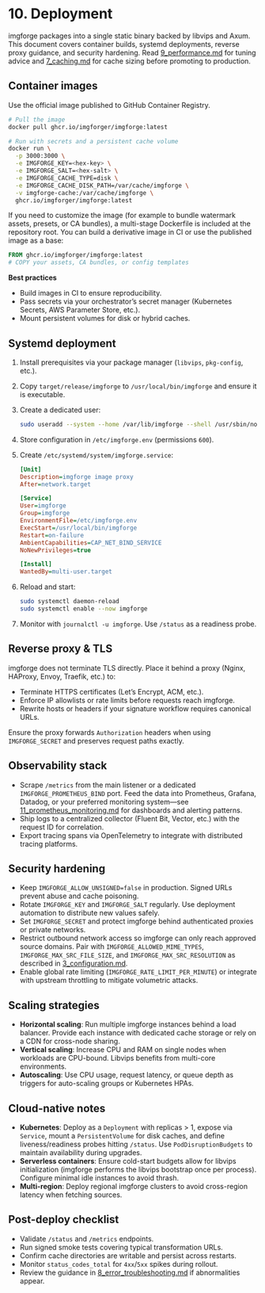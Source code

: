 # 10. Deployment

imgforge packages into a single static binary backed by libvips and Axum. This document covers container builds, systemd deployments, reverse proxy guidance, and security hardening. Read [9_performance.md](9_performance.md) for tuning advice and [7_caching.md](7_caching.md) for cache sizing before promoting to production.

## Container images

Use the official image published to GitHub Container Registry.

```bash
# Pull the image
docker pull ghcr.io/imgforger/imgforge:latest

# Run with secrets and a persistent cache volume
docker run \
  -p 3000:3000 \
  -e IMGFORGE_KEY=<hex-key> \
  -e IMGFORGE_SALT=<hex-salt> \
  -e IMGFORGE_CACHE_TYPE=disk \
  -e IMGFORGE_CACHE_DISK_PATH=/var/cache/imgforge \
  -v imgforge-cache:/var/cache/imgforge \
  ghcr.io/imgforger/imgforge:latest
```

If you need to customize the image (for example to bundle watermark assets, presets, or CA bundles), a multi-stage Dockerfile is included at the repository root. You can build a derivative image in CI or use the published image as a base:

```Dockerfile
FROM ghcr.io/imgforger/imgforge:latest
# COPY your assets, CA bundles, or config templates
```

**Best practices**

- Build images in CI to ensure reproducibility.
- Pass secrets via your orchestrator’s secret manager (Kubernetes Secrets, AWS Parameter Store, etc.).
- Mount persistent volumes for disk or hybrid caches.

## Systemd deployment

1. Install prerequisites via your package manager (`libvips`, `pkg-config`, etc.).
2. Copy `target/release/imgforge` to `/usr/local/bin/imgforge` and ensure it is executable.
3. Create a dedicated user:
   ```bash
   sudo useradd --system --home /var/lib/imgforge --shell /usr/sbin/nologin imgforge
   ```
4. Store configuration in `/etc/imgforge.env` (permissions `600`).
5. Create `/etc/systemd/system/imgforge.service`:

   ```ini
   [Unit]
   Description=imgforge image proxy
   After=network.target

   [Service]
   User=imgforge
   Group=imgforge
   EnvironmentFile=/etc/imgforge.env
   ExecStart=/usr/local/bin/imgforge
   Restart=on-failure
   AmbientCapabilities=CAP_NET_BIND_SERVICE
   NoNewPrivileges=true

   [Install]
   WantedBy=multi-user.target
   ```

6. Reload and start:

   ```bash
   sudo systemctl daemon-reload
   sudo systemctl enable --now imgforge
   ```

7. Monitor with `journalctl -u imgforge`. Use `/status` as a readiness probe.

## Reverse proxy & TLS

imgforge does not terminate TLS directly. Place it behind a proxy (Nginx, HAProxy, Envoy, Traefik, etc.) to:

- Terminate HTTPS certificates (Let’s Encrypt, ACM, etc.).
- Enforce IP allowlists or rate limits before requests reach imgforge.
- Rewrite hosts or headers if your signature workflow requires canonical URLs.

Ensure the proxy forwards `Authorization` headers when using `IMGFORGE_SECRET` and preserves request paths exactly.

## Observability stack

- Scrape `/metrics` from the main listener or a dedicated `IMGFORGE_PROMETHEUS_BIND` port. Feed the data into Prometheus, Grafana, Datadog, or your preferred monitoring system—see [11_prometheus_monitoring.md](11_prometheus_monitoring.md) for dashboards and alerting patterns.
- Ship logs to a centralized collector (Fluent Bit, Vector, etc.) with the request ID for correlation.
- Export tracing spans via OpenTelemetry to integrate with distributed tracing platforms.

## Security hardening

- Keep `IMGFORGE_ALLOW_UNSIGNED=false` in production. Signed URLs prevent abuse and cache poisoning.
- Rotate `IMGFORGE_KEY` and `IMGFORGE_SALT` regularly. Use deployment automation to distribute new values safely.
- Set `IMGFORGE_SECRET` and protect imgforge behind authenticated proxies or private networks.
- Restrict outbound network access so imgforge can only reach approved source domains. Pair with `IMGFORGE_ALLOWED_MIME_TYPES`, `IMGFORGE_MAX_SRC_FILE_SIZE`, and `IMGFORGE_MAX_SRC_RESOLUTION` as described in [3_configuration.md](3_configuration.md).
- Enable global rate limiting (`IMGFORGE_RATE_LIMIT_PER_MINUTE`) or integrate with upstream throttling to mitigate volumetric attacks.

## Scaling strategies

- **Horizontal scaling**: Run multiple imgforge instances behind a load balancer. Provide each instance with dedicated cache storage or rely on a CDN for cross-node sharing.
- **Vertical scaling**: Increase CPU and RAM on single nodes when workloads are CPU-bound. Libvips benefits from multi-core environments.
- **Autoscaling**: Use CPU usage, request latency, or queue depth as triggers for auto-scaling groups or Kubernetes HPAs.

## Cloud-native notes

- **Kubernetes**: Deploy as a `Deployment` with replicas > 1, expose via `Service`, mount a `PersistentVolume` for disk caches, and define liveness/readiness probes hitting `/status`. Use `PodDisruptionBudgets` to maintain availability during upgrades.
- **Serverless containers**: Ensure cold-start budgets allow for libvips initialization (imgforge performs the libvips bootstrap once per process). Configure minimal idle instances to avoid thrash.
- **Multi-region**: Deploy regional imgforge clusters to avoid cross-region latency when fetching sources.

## Post-deploy checklist

- Validate `/status` and `/metrics` endpoints.
- Run signed smoke tests covering typical transformation URLs.
- Confirm cache directories are writable and persist across restarts.
- Monitor `status_codes_total` for `4xx`/`5xx` spikes during rollout.
- Review the guidance in [8_error_troubleshooting.md](8_error_troubleshooting.md) if abnormalities appear.
